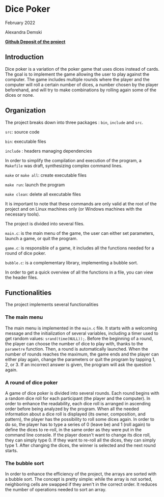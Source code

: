 # Dice Poker

February 2022

Alexandra Demski

**[Github Deposit of the project](https://github.com/alexandra-demski/Dice-Poker/)**

## Introduction

Dice poker is a variation of the poker game that uses dices instead of cards. The goal is to implement the game allowing the user to play against the computer. The game includes multiple rounds where the player and the computer will roll a certain number of dices, a number chosen by the player beforehand, and will try to make combinations by rolling again some of the dices or none.

## Organization

The project breaks down into three packages : `bin`, `include` and `src`.

`src`: source code

`bin`: executable files

`include` : headers managing dependencies



In order to simplify the compilation and execution of the program, a `Makefile` was draft, synthesizing complex command lines.

`make` or `make all`: create executable files

`make run`: launch the program

`make clean`: delete all executable files

It is important to note that these commands are only valid at the root of the project and on Linux machines only (or Windows machines with the necessary tools).



The project is divided into several files.

`main.c`: is the main menu of the game, the user can either set parameters, launch a game, or quit the program.

`game.c`: is responsible of a game, it includes all the functions needed for a round of dice poker.

`bubble.c`: is a complementary library, implementing a bubble sort.

In order to get a quick overview of all the functions in a file, you can view the header files.



## Functionalities

The project implements several functionalities

### The main menu

The main menu is implemented in the `main.c` file. It starts with a welcoming message and the initialization of several variables, including a timer used to get random values: `srand(time(NULL));`. Before the beginning of a round, the player can choose the number of dice to play with, thanks to the `parametre` function. Then, a round is automatically launched. When the number of rounds reaches the maximum, the game ends and the player can either play again, change the parameters or quit the program by tapping 1, 2, or 3. If an incorrect answer is given, the program will ask the question again.

### A round of dice poker

A game of dice poker is divided into several rounds. Each round begins with a random dice roll for each participant (the player and the computer). In order to enhance the readability, each dice roll is arranged in ascending order before being analyzed by the program. When all the needed information about a dice roll is displayed (its owner, composition, and pattern), the player has the possibility to roll some dices again. In order to do so, the player has to type a series of 0 (leave be) and 1 (roll again) to define the dices to re-roll, in the same order as they were put in the command line console. If the player doesn't want to change its dice roll, they can simply type 0. If they want to re-roll all the dices, they can simply type 1. After changing the dices, the winner is selected and the next round starts.

### The bubble sort

In order to enhance the efficiency of the project, the arrays are sorted with a bubble sort. The concept is pretty simple: while the array is not sorted, neighboring cells are swapped if they aren't in the correct order. It reduces the number of operations needed to sort an array.
